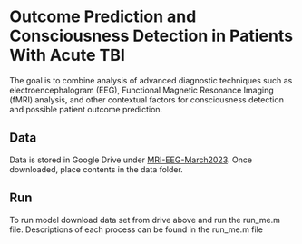 # Outcome Prediction and Consciousness Detection in Patients With Acute TBI
The goal is to combine analysis of advanced diagnostic techniques such as electroencephalogram (EEG), Functional Magnetic Resonance Imaging (fMRI) analysis, and other contextual factors for consciousness detection and possible patient outcome prediction.

## Data
Data is stored in Google Drive under [MRI-EEG-March2023](https://drive.google.com/drive/folders/1C1C8DWrzJPSuM1UR35mY9J_QudK2uMzH?usp=sharing). Once downloaded, place contents in the data folder.

## Run

To run model download data set from drive above and run the run_me.m file. Descriptions of each process can be found in the run_me.m file
